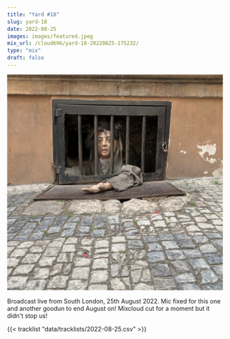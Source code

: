 ```yaml
---
title: "Yard #18"
slug: yard-18
date: 2022-08-25
images: images/featured.jpeg
mix_url: /cloud696/yard-18-20220825-175232/
type: "mix"
draft: false
---
```


![artwork](images/featured.jpeg)

Broadcast live from South London, 25th August 2022. Mic fixed for this one and another goodun to end August on! Mixcloud cut for a moment but it didn't stop us!

{{< tracklist "data/tracklists/2022-08-25.csv" >}}
